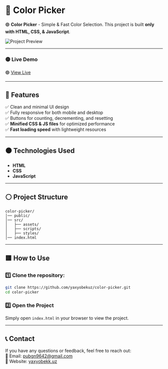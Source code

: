 # 🔴 Color Picker

🟣 **Color Picker** - Simple & Fast Color Selection. This project is built **only with HTML, CSS, & JavaScript**.

![Project Preview](https://color-picker-uz.netlify.app/public/preview.jpg)

---

### 🟡 **Live Demo**

🟢 [View Live](https://color-picker-uz.netlify.app)

---

## 🔵 **Features**

✅ Clean and minimal UI design  
✅ Fully responsive for both mobile and desktop  
✅ Buttons for counting, decrementing, and resetting  
✅ **Minified CSS & JS files** for optimized performance  
✅ **Fast loading speed** with lightweight resources

---

## ⚫️ **Technologies Used**

- **HTML**
- **CSS**
- **JavaScript**

---

## ⚪️ **Project Structure**

```
color-picker/
│── public/
│── src/
│   ├── assets/
│   ├── scripts/
│   ├── styles/
│── index.html
```

---

## 🟥 How to Use

### 1️⃣ **Clone the repository**:

```sh
git clone https://github.com/yaxyobekuz/color-picker.git
cd color-picker
```

### 2️⃣ **Open the Project**

Simply open `index.html` in your browser to view the project.

---

## 📞 **Contact**

If you have any questions or feedback, feel free to reach out:  
📧 Email: [pubgn9642@gmail.com](mailto:pubgn9642@gmail.com)  
🔗 Website: [yaxyobekk.uz](https://yaxyobekk.uz/en)

